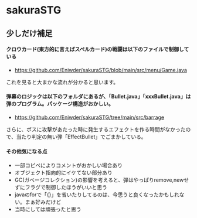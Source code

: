 # sakuraSTG

## 少しだけ補足

#### クロウカード(東方的に言えばスペルカード)の戦闘は以下のファイルで制御している
* https://github.com/Eniwder/sakuraSTG/blob/main/src/menu/Game.java

これを見ると大まかな流れが分かると思います。

#### 弾幕のロジックは以下のフォルダにあるが、「Bullet.java」「xxxBullet.java」は弾のプログラム。パッケージ構造がおかしい。

* https://github.com/Eniwder/sakuraSTG/tree/main/src/barrage

さらに、ボスに攻撃があたった時に発生するエフェクトを作る時間がなかったので、当たり判定の無い弾「EffectBullet」でごまかしている。

#### その他気になる点
* 一部コピペによりコメントがおかしい場合あり
* オブジェクト指向的にイケてない部分あり
* GC(ガベージコレクション)の影響を考えると、弾はやっぱりremove,newせずにフラグで制御したほうがいいと思う
* javaのforで「{}」を省いたりしてるのは、今思うと良くなったかもしれない。まぁ好みだけど
* 当時にしては頑張ったと思う
